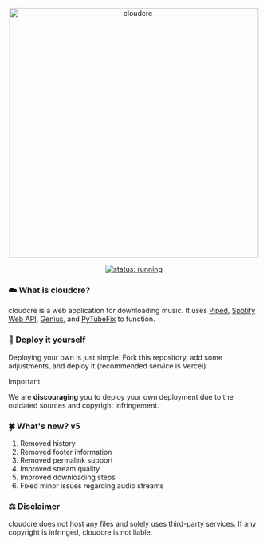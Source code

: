 <p align="center"><a href="https://cloudcre.vercel.app"><img src="https://cloudcre.vercel.app/ico/thumbnail.png" alt="cloudcre" width="500"></a></p>
<p align="center"><a href="https://cloudcre.vercel.app"><img src="https://img.shields.io/badge/status-running-blue?style=for-the-badge&logo=vercel&labelColor=black" alt="status: running"></a></p>

### :cloud: What is cloudcre?
cloudcre is a web application for downloading music. It uses [Piped](https://piped.kavin.rocks), [Spotify Web API](https://developer.spotify.com/documentation/web-api), [Genius](https://genius.com), and [PyTubeFix](https://pytubefix.io/en/latest/) to function.

### :rocket: Deploy it yourself
Deploying your own is just simple. Fork this repository, add some adjustments, and deploy it (recommended service is Vercel).

> [!IMPORTANT]
> We are **discouraging** you to deploy your own deployment due to the outdated sources and copyright infringement.

### :four_leaf_clover: What's new? <kbd>v5</kbd>
1. Removed history
2. Removed footer information
3. Removed permalink support
4. Improved stream quality
5. Improved downloading steps
6. Fixed minor issues regarding audio streams

### :balance_scale: Disclaimer
cloudcre does not host any files and solely uses third-party services. If any copyright is infringed, cloudcre is not liable.
